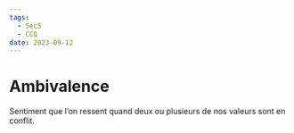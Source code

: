 ```yaml
---
tags:
  - Sec5
  - CCQ
date: 2023-09-12
---
```


# Ambivalence

Sentiment que l’on ressent quand deux ou plusieurs de nos valeurs sont en conflit.